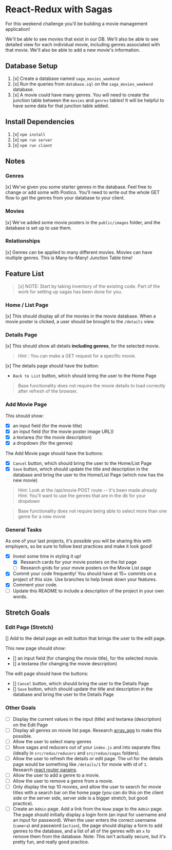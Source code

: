 # React-Redux with Sagas

For this weekend challenge you'll be building a movie management application!

We'll be able to see movies that exist in our DB. We'll also be able to see detailed view for each individual movie, including genres associated with that movie. We'll also be able to add a new movie's information.

## Database Setup

1. [x] Create a database named `saga_movies_weekend`
2. [x] Run the queries from `database.sql` on the `saga_movies_weekend` database.
3. [x] A movie could have many genres. You will need to create the junction table between the `movies` and `genres` tables! It will be helpful to have some data for that junction table added.

## Install Dependencies

1. [x] `npm install`
2. [x] `npm run server`
3. [x] `npm run client`

## Notes

### Genres
[x] We've given you some starter genres in the database. Feel free to change or add some with Postico. You'll need to write out the whole GET flow to get the genres from your database to your client.
 
### Movies
[x] We've added some movie posters in the `public/images` folder, and the database is set up to use them.

### Relationships
[x] Genres can be applied to many different movies. Movies can have multiple genres. This is Many-to-Many! Junction Table time!

## Feature List

> [x] NOTE: Start by taking inventory of the existing code. Part of the work for setting up sagas has been done for you.

### Home / List Page

[x] This should display all of the movies in the movie database. When a movie poster is clicked, a user should be brought to the `/details` view.

### Details Page

[x] This should show all details **including genres**, for the selected movie.

 > Hint : You can make a GET request for a specific movie.

[x] The details page should have the button:

- `Back to List` button, which should bring the user to the Home Page

> Base functionality does not require the movie details to load correctly after refresh of the browser.

### Add Movie Page

This should show:

- [x] an input field (for the movie title)
- [x] an input field (for the movie poster image URL))
- [x] a textarea (for the movie description)
- [x] a dropdown (for the genres)

The Add Movie page should have the buttons:

- [x] `Cancel` button, which should bring the user to the Home/List Page
- [x] `Save` button, which should update the title and description in the database and bring the user to the Home/List Page (which now has the new movie)

> Hint: Look at the /api/movie POST route -- it's been made already
> Hint: You'll want to use the genres that are in the db for your dropdown

> Base functionality does not require being able to select more than one genre for a new movie

### General Tasks

As one of your last projects, it's possible you will be sharing this with employers, so be sure to follow best practices and make it look good!

- [x] Invest some time in styling it up!
    - [x] Research cards for your movie posters on the list page
    - [ ] Research grids for your movie posters on the Movie List page
- [x] Commit your code frequently! You should have at 15+ commits on a project of this size. Use branches to help break down your features.
- [x] Comment your code.
- [ ] Update this README to include a description of the project in your own words.

## Stretch Goals

### Edit Page (Stretch)
[] Add to the detail page an edit button that brings the user to the edit page.

This new page should show:

- [] an input field (for changing the movie title), for the selected movie.
- [] a textarea (for changing the movie description)

The edit page should have the buttons:

- [] `Cancel` button, which should bring the user to the Details Page
- [] `Save` button, which should update the title and description in the database and bring the user to the Details Page

### Other Goals

- [ ] Display the current values in the input (title) and textarea (description) on the Edit Page
- [ ] Display all genres on movie list page. Research [array_agg](https://stackoverflow.com/questions/43458174/how-to-save-and-return-javascript-object-with-subarray-in-normalized-sql) to make this possible.
- [ ] Allow the user to select many genres
- [ ] Move sagas and reducers out of your `index.js` and into separate files (ideally in `src/redux/reducers` and `src/redux/sagas` folders).
- [ ] Allow the user to refresh the details or edit page. The url for the details page would be something like `/details/1` for movie with id of `1`. Research [react router params](https://reacttraining.com/react-router/web/example/url-params).
- [ ] Allow the user to add a genre to a movie.
- [ ] Allow the user to remove a genre from a movie.
- [ ] Only display the top 10 movies, and allow the user to search for movie titles with a search bar on the home page (you can do this on the client side or the server side, server side is a bigger stretch, but good practice).
- [ ] Create an `Admin` page. Add a link from the `Home` page to the `Admin` page. The page should initially display a login form (an input for username and an input for password). When the user enters the correct username (`camera`) and password (`action`), the page should display a form to add genres to the database, and a list of all of the genres with an `x` to remove them from the database. Note: This isn't actually secure, but it's pretty fun, and really good practice.
